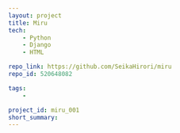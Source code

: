 ```yaml
---
layout: project
title: Miru 
tech: 
    - Python
    - Django
    - HTML

repo_link: https://github.com/SeikaHirori/miru
repo_id: 520648082

tags:
    - 

project_id: miru_001
short_summary: 
---
```


